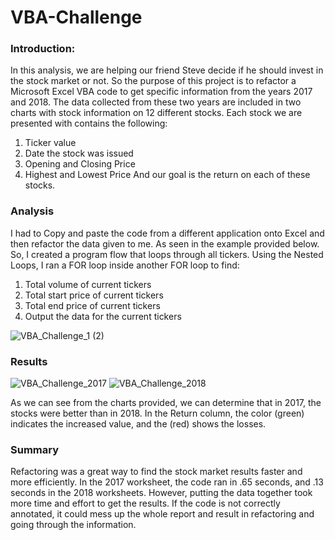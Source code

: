 # VBA-Challenge

### Introduction:

In this analysis, we are helping our friend Steve decide if he should invest in the stock market or not.  So the purpose of this project is to refactor a Microsoft Excel VBA code to get specific information from the years 2017 and 2018.  The data collected from these two years are included in two charts with stock information on 12 different stocks.  Each stock we are presented with contains the following:
  1.	Ticker value
  2.	Date the stock was issued
  3.	Opening and Closing Price
  4.	Highest and Lowest Price
  And our goal is the return on each of these stocks.

### Analysis


I had to Copy and paste the code from a different application onto Excel and then refactor the data given to me.  As seen in the example provided below.  So, I created a program flow that loops through all tickers.  Using the Nested Loops, I ran a FOR loop inside another FOR loop to find:
  1.	Total volume of current tickers
  2.	Total start price of current tickers
  3.	Total end price of current tickers
  4.	Output the data for the current tickers  


![VBA_Challenge_1 (2)](https://user-images.githubusercontent.com/114379268/196966823-8fb66043-4bd1-4098-b756-01f2758f3795.png)

### Results




![VBA_Challenge_2017](https://user-images.githubusercontent.com/114379268/196967390-a5148382-bd08-4f6f-bd4b-bb41d50f196b.png)
![VBA_Challenge_2018](https://user-images.githubusercontent.com/114379268/196967406-8da400af-da0a-4997-a9ad-28b1b7d01d18.png)

As we can see from the charts provided, we can determine that in 2017, the stocks were better than in 2018.  In the Return column, the color (green) indicates the increased value, and the (red) shows the losses.  

### Summary

Refactoring was a great way to find the stock market results faster and more efficiently. In the 2017 worksheet, the code ran in .65 seconds, and .13 seconds in the 2018 worksheets.  However, putting the data together took more time and effort to get the results.  If the code is not correctly annotated, it could mess up the whole report and result in refactoring and going through the information.   
